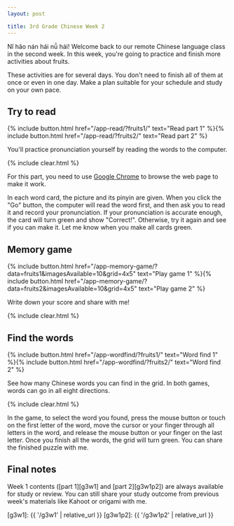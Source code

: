 ```yaml
---
layout: post

title: 3rd Grade Chinese Week 2
---
```



Nǐ hǎo nán hái nǚ hái! Welcome back to our remote Chinese language class in the second week. In this week, you're going to practice and finish more activities about fruits.

These activities are for several days. You don't need to finish all of them at once or even in one day. Make a plan suitable for your schedule and study on your own pace.

## Try to read

{% include button.html href="/app-read/?fruits1/" text="Read part 1" %}{% include button.html href="/app-read/?fruits2/" text="Read part 2" %}

You'll practice pronunciation yourself by reading the words to the computer.

{% include clear.html %}

For this part, you need to use [Google Chrome][chrome] to browse the web page to make it work.

In each word card, the picture and its pinyin are given. When you click the "Go" button, the computer will read the word first, and then ask you to read it and record your pronunciation. If your pronunciation is accurate enough, the card will turn green and show "Correct!". Otherwise, try it again and see if you can make it. Let me know when you make all cards green.

## Memory game

{% include button.html href="/app-memory-game/?data=fruits1&imagesAvailable=10&grid=4x5" text="Play game 1" %}{% include button.html href="/app-memory-game/?data=fruits2&imagesAvailable=10&grid=4x5" text="Play game 2" %}

Write down your score and share with me!

{% include clear.html %}

## Find the words

{% include button.html href="/app-wordfind/?fruits1/" text="Word find 1" %}{% include button.html href="/app-wordfind/?fruits2/" text="Word find 2" %}

See how many Chinese words you can find in the grid. In both games, words can go in all eight directions.

{% include clear.html %}

In the game, to select the word you found, press the mouse button or touch on the first letter of the word, move the cursor or your finger through all letters in the word, and release the mouse button or your finger on the last letter. Once you finish all the words, the grid will turn green. You can share the finished puzzle with me.

## Final notes

Week 1 contents ([part 1][g3w1] and [part 2][g3w1p2]) are always available for study or review. You can still share your study outcome from previous week's materials like Kahoot or origami with me.

[chrome]: https://www.google.com/intl/en/chrome/
[g3w1]: {{ '/g3w1' | relative_url }}
[g3w1p2]: {{ '/g3w1p2' | relative_url }}
